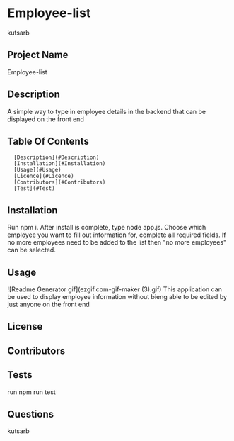 # Employee-list
  kutsarb

  ## Project Name

  Employee-list

  ## Description

  A simple way to type in employee details in the backend that can be displayed on the front end 

  ## Table Of Contents

      [Description](#Description)
      [Installation](#Installation)
      [Usage](#Usage)
      [Licence](#Licence)
      [Contributors](#Contributors)
      [Test](#Test)

  ## Installation

  Run npm i. After install is complete, type node app.js. Choose which employee you want to fill out information for, complete all required fields. If no more employees need to be added to the list then "no more employees" can be selected. 

  ## Usage


  ![Readme Generator gif](ezgif.com-gif-maker (3).gif)
  This application can be used to display employee information without bieng able to be edited by just anyone on the front end

  ## License

  

  ## Contributors

  

  ## Tests
  run npm run test

  ## Questions

  
  kutsarb

